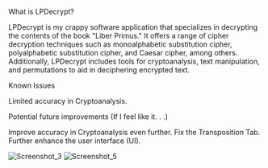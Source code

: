 What is LPDecrypt?

LPDecrypt is my crappy software application that specializes in decrypting the contents of the book "Liber Primus." It offers a range of cipher decryption techniques such as monoalphabetic substitution cipher, polyalphabetic substitution cipher, and Caesar cipher, among others. Additionally, LPDecrypt includes tools for cryptoanalysis, text manipulation, and permutations to aid in deciphering encrypted text.

Known Issues

Limited accuracy in Cryptoanalysis.


Potential future improvements (If I feel like it. . .)

Improve accuracy in Cryptoanalysis even further.
Fix the Transposition Tab.
Further enhance the user interface (UI).


![Screenshot_3](https://user-images.githubusercontent.com/85088397/225729534-ceb1208b-402a-467e-b417-b774bab0c11c.png)
![Screenshot_5](https://user-images.githubusercontent.com/85088397/225729554-85e0ee80-28cb-490a-a47d-2d34f604ea33.png)
